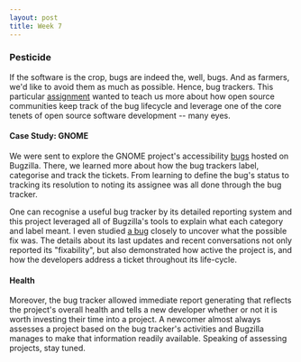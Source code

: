 ```yaml
---
layout: post
title: Week 7
---
```

### Pesticide
If the software is the crop, bugs are indeed the, well, bugs. And as farmers, we'd like to avoid them as much as possible. Hence, bug trackers. This particular [assignment](http://www.compsci.hunter.cuny.edu/~sweiss/course_materials/cs_ossd/assignments/assignment_09_bug_trackers.pdf) wanted to teach us more about how open source communities keep track of the bug lifecycle and leverage one of the core tenets of open source software development -- many eyes.

#### Case Study: GNOME
We were sent to explore the GNOME project's accessibility [bugs](https://bugzilla.gnome.org/buglist.cgi?quicksearch=GNOME%20Accessibility%20Bugs) hosted on Bugzilla. There, we learned more about how the bug trackers label, categorise and track the tickets. From learning to define the bug's status to tracking its resolution to noting its assignee was all done through the bug tracker. 

One can recognise a useful bug tracker by its detailed reporting system and this project leveraged all of Bugzilla's tools to explain what each category and label meant. I even studied [a bug](https://bugzilla.gnome.org/show_bug.cgi?id=782987) closely to uncover what the possible fix was. The details about its last updates and recent conversations not only reported its "fixability", but also demonstrated how active the project is, and how the developers address a ticket throughout its life-cycle.

#### Health
Moreover, the bug tracker allowed immediate report generating that reflects the project's overall health and tells a new developer whether or not it is worth investing their time into a project. A newcomer almost always assesses a project based on the bug tracker's activities and Bugzilla manages to make that information readily available. Speaking of assessing projects, stay tuned. 
